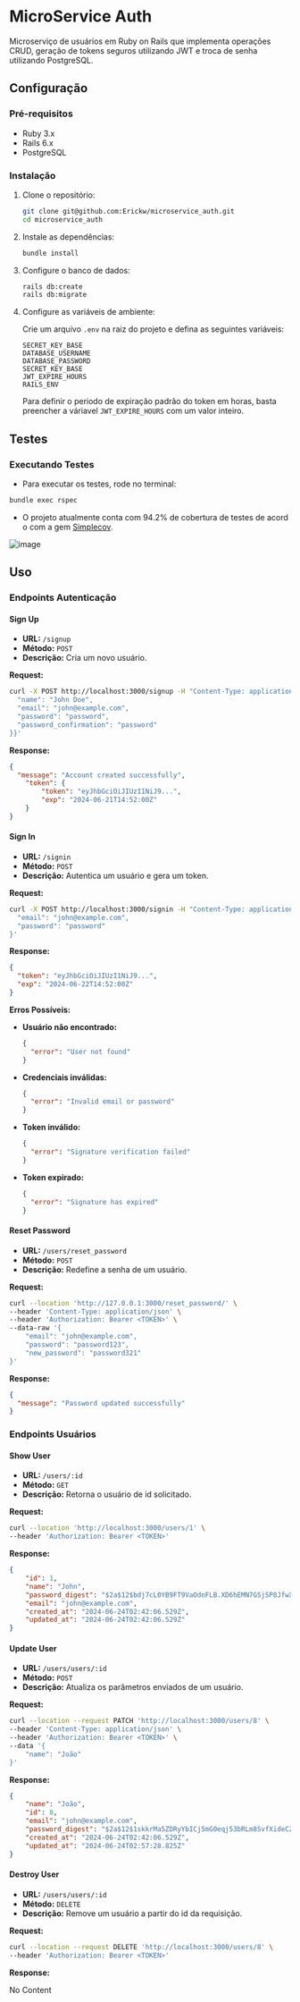 # MicroService Auth

Microserviço de usuários em Ruby on Rails que implementa operações CRUD, geração de tokens seguros utilizando JWT e troca de senha utilizando PostgreSQL.

## Configuração

### Pré-requisitos

- Ruby 3.x
- Rails 6.x
- PostgreSQL

### Instalação

1. Clone o repositório:

   ```sh
   git clone git@github.com:Erickw/microservice_auth.git
   cd microservice_auth
   ```

2. Instale as dependências:

   ```sh
   bundle install
   ```

3. Configure o banco de dados:

   ```sh
   rails db:create
   rails db:migrate
   ```

4. Configure as variáveis de ambiente:

   Crie um arquivo `.env` na raiz do projeto e defina as seguintes variáveis:

   ```env
   SECRET_KEY_BASE
   DATABASE_USERNAME
   DATABASE_PASSWORD
   SECRET_KEY_BASE
   JWT_EXPIRE_HOURS
   RAILS_ENV
   ```
     Para definir o periodo de expiração padrão do token em horas, basta preencher a váriavel `JWT_EXPIRE_HOURS` com um valor inteiro.
## Testes

### Executando Testes

- Para executar os testes, rode no terminal:

```sh
bundle exec rspec
```

- O projeto atualmente conta com 94.2% de cobertura de testes de acord o com a gem [Simplecov](https://github.com/simplecov-ruby/simplecov).

![image](https://github.com/Erickw/microservice_auth/assets/12042480/ef05d768-c067-4114-8d2b-0f956696af59)


## Uso

### Endpoints Autenticação

#### Sign Up

- **URL:** `/signup`
- **Método:** `POST`
- **Descrição:** Cria um novo usuário.

**Request:**

```sh
curl -X POST http://localhost:3000/signup -H "Content-Type: application/json" -d '{"user":{
  "name": "John Doe",
  "email": "john@example.com",
  "password": "password",
  "password_confirmation": "password"
}}'
```

**Response:**

```json
{
  "message": "Account created successfully",
    "token": {
        "token": "eyJhbGciOiJIUzI1NiJ9...",
        "exp": "2024-06-21T14:52:00Z"
    }
}
```

#### Sign In

- **URL:** `/signin`
- **Método:** `POST`
- **Descrição:** Autentica um usuário e gera um token.

**Request:**

```sh
curl -X POST http://localhost:3000/signin -H "Content-Type: application/json" -d '{
  "email": "john@example.com",
  "password": "password"
}'
```

**Response:**

```json
{
  "token": "eyJhbGciOiJIUzI1NiJ9...",
  "exp": "2024-06-22T14:52:00Z"
}
```

**Erros Possíveis:**

- **Usuário não encontrado:**

  ```json
  {
    "error": "User not found"
  }
  ```

- **Credenciais inválidas:**

  ```json
  {
    "error": "Invalid email or password"
  }
  ```

- **Token inválido:**

  ```json
  {
    "error": "Signature verification failed"
  }
  ```

- **Token expirado:**

  ```json
  {
    "error": "Signature has expired"
  }
  ```

#### Reset Password

- **URL:** `/users/reset_password`
- **Método:** `POST`
- **Descrição:** Redefine a senha de um usuário.

**Request:**

```sh
curl --location 'http://127.0.0.1:3000/reset_password/' \
--header 'Content-Type: application/json' \
--header 'Authorization: Bearer <TOKEN>' \
--data-raw '{
    "email": "john@example.com",
    "password": "password123",
    "new_password": "password321"
}'
```

**Response:**

```json
{
  "message": "Password updated successfully"
}
```

### Endpoints Usuários

#### Show User

- **URL:** `/users/:id`
- **Método:** `GET`
- **Descrição:** Retorna o usuário de id solicitado.

**Request:**

```sh
curl --location 'http://localhost:3000/users/1' \
--header 'Authorization: Bearer <TOKEN>'
```

**Response:**

```json
{
    "id": 1,
    "name": "John",
    "password_digest": "$2a$12$bdj7cL0YB9FT9VaOdnFLB.XD6hEMN7GSjSP8JfwXA.Ib74IQ7tCze",
    "email": "john@example.com",
    "created_at": "2024-06-24T02:42:06.529Z",
    "updated_at": "2024-06-24T02:42:06.529Z"
}
```
#### Update User

- **URL:** `/users/users/:id`
- **Método:** `POST`
- **Descrição:** Atualiza os parâmetros enviados de um usuário.

**Request:**

```sh
curl --location --request PATCH 'http://localhost:3000/users/8' \
--header 'Content-Type: application/json' \
--header 'Authorization: Bearer <TOKEN>' \
--data '{
    "name": "João"
}'
```

**Response:**

```json
{
    "name": "João",
    "id": 8,
    "email": "john@example.com",
    "password_digest": "$2a$12$1skkrMa5ZDRyYbICj5mG0eqj53bRLm8SvfXideCZ3kWa7wbbYQUVq",
    "created_at": "2024-06-24T02:42:06.529Z",
    "updated_at": "2024-06-24T02:57:28.825Z"
}
```

#### Destroy User

- **URL:** `/users/users/:id`
- **Método:** `DELETE`
- **Descrição:** Remove um usuário a partir do id da requisição.

**Request:**

```sh
curl --location --request DELETE 'http://localhost:3000/users/8' \
--header 'Authorization: Bearer <TOKEN>'
```

**Response:**

No Content

